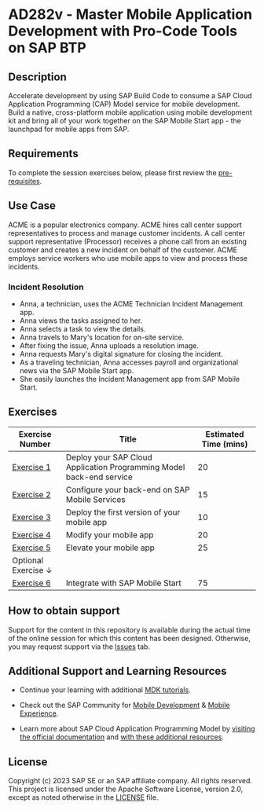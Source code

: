 # AD282v - Master Mobile Application Development with Pro-Code Tools on SAP BTP

## Description
Accelerate development by using SAP Build Code to consume a SAP Cloud Application Programming (CAP) Model service for mobile development. Build a native, cross-platform mobile application using mobile development kit and bring all of your work together on the SAP Mobile Start app - the launchpad for mobile apps from SAP.

## Requirements
To complete the session exercises below, please first review the [pre-requisites](exercises/ex0/README.md).

## Use Case
ACME is a popular electronics company. ACME hires call center support representatives to process and manage customer incidents. A call center support representative (Processor) receives a phone call from an existing customer and creates a new incident on behalf of the customer. ACME employs service workers who use mobile apps to view and process these incidents.

### Incident Resolution
- Anna, a technician, uses the ACME Technician Incident Management app.
- Anna views the tasks assigned to her.
- Anna selects a task to view the details.
- Anna travels to Mary's location for on-site service.
- After fixing the issue, Anna uploads a resolution image.
- Anna requests Mary's digital signature for closing the incident.
- As a traveling technician, Anna accesses payroll and organizational news via the SAP Mobile Start app.
- She easily launches the Incident Management app from SAP Mobile Start.

## Exercises
| Exercise Number | Title | Estimated Time (mins) |
| --------------- | ----- | ------------------- |
| [Exercise 1](ex1/README.md) | Deploy your SAP Cloud Application Programming Model back-end service | 20 |
| [Exercise 2](ex2/README.md) | Configure your back-end on SAP Mobile Services | 15 |
| [Exercise 3](ex3/README.md) | Deploy the first version of your mobile app | 10 |
| [Exercise 4](ex4/README.md) | Modify your mobile app | 20 |
| [Exercise 5](ex5/README.md) | Elevate your mobile app | 25 |
| Optional Exercise ↓ |       |                     |
| [Exercise 6](ex6/README.md) | Integrate with SAP Mobile Start | 75 |

## How to obtain support
Support for the content in this repository is available during the actual time of the online session for which this content has been designed. Otherwise, you may request support via the [Issues](../../issues) tab.

## Additional Support and Learning Resources
- Continue your learning with additional [MDK tutorials](https://help.sap.com/doc/f53c64b93e5140918d676b927a3cd65b/Cloud/en-US/docs-en/guides/getting-started/mdk/overview.html#tutorials).

- Check out the SAP Community for [Mobile Development](https://community.sap.com/topics/mobile-technology) & [Mobile Experience](https://community.sap.com/topics/mobile-experience).

- Learn more about SAP Cloud Application Programming Model by [visiting the official documentation](https://cap.cloud.sap/docs/) and [with these additional resources](https://cap.cloud.sap/docs/resources/).

## License
Copyright (c) 2023 SAP SE or an SAP affiliate company. All rights reserved. This project is licensed under the Apache Software License, version 2.0, except as noted otherwise in the [LICENSE](LICENSES/Apache-2.0.txt) file.
